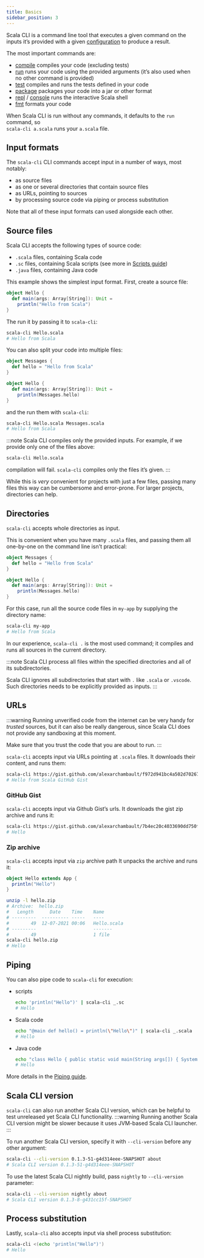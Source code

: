 ```yaml
---
title: Basics
sidebar_position: 3
---
```


Scala CLI is a command line tool that executes a given command on the inputs it’s provided with a given [configuration](../guides/configuration.md) to produce a result.

The most important commands are:

  - [compile](./compile.md) compiles your code (excluding tests)
  - [run](./run.md) runs your code using the provided arguments (it’s also used when no other command is provided)
  - [test](./test.md) compiles and runs the tests defined in your code
  - [package](./package.md) packages your code into a jar or other format
  - [repl](./repl.md) / [console](./repl.md) runs the interactive Scala shell
  - [fmt](./fmt.md) formats your code

When Scala CLI is run without any commands, it defaults to the `run` command, so <br/>`scala-cli a.scala` runs your `a.scala` file.

## Input formats

The `scala-cli` CLI commands accept input in a number of ways, most notably:

- as source files
- as one or several directories that contain source files
- as URLs, pointing to sources
- by processing source code via piping or process substitution

Note that all of these input formats can used alongside each other.

## Source files

Scala CLI accepts the following types of source code:

- `.scala` files, containing Scala code
- `.sc` files, containing Scala scripts (see more in [Scripts guide](../guides/scripts.md))
- `.java` files, containing Java code

This example shows the simplest input format.
First, create a source file:

```scala title=Hello.scala
object Hello {
  def main(args: Array[String]): Unit =
    println("Hello from Scala")
}
```

The run it by passing it to `scala-cli`:

```bash
scala-cli Hello.scala
# Hello from Scala
```

You can also split your code into multiple files:

```scala title=Messages.scala
object Messages {
  def hello = "Hello from Scala"
}
```

```scala title=Hello.scala
object Hello {
  def main(args: Array[String]): Unit =
    println(Messages.hello)
}
```

and the run them with `scala-cli`:

```bash
scala-cli Hello.scala Messages.scala
# Hello from Scala
```

:::note
Scala CLI compiles only the provided inputs.
For example, if we provide only one of the files above:

```bash fail
scala-cli Hello.scala
```

compilation will fail. `scala-cli` compiles only the files it’s given.
:::

While this is *very* convenient for projects with just a few files, passing many files this way can be cumbersome and error-prone.
For larger projects, directories can help.


## Directories

`scala-cli` accepts whole directories as input.

This is convenient when you have many `.scala` files, and passing them all one-by-one on the command line isn't practical:

```scala title=my-app/Messages.scala
object Messages {
  def hello = "Hello from Scala"
}
```

```scala title=my-app/Hello.scala
object Hello {
  def main(args: Array[String]): Unit =
    println(Messages.hello)
}
```

For this case, run all the source code files in `my-app` by supplying the directory name:

```bash
scala-cli my-app
# Hello from Scala
```

In our experience, `scala-cli .` is the most used command; it compiles and runs all sources in the current directory.

:::note
Scala CLI process all files within the specified directories and all of its subdirectories.

Scala CLI ignores all subdirectories that start with `.` like `.scala` or `.vscode`.
Such directories needs to be explicitly provided as inputs.
:::

## URLs

:::warning
Running unverified code from the internet can be very handy for *trusted* sources, but it can also be really dangerous, since Scala CLI does not provide any sandboxing at this moment.

Make sure that you trust the code that you are about to run.
:::

`scala-cli` accepts input via URLs pointing at `.scala` files.
It downloads their content, and runs them:

```bash
scala-cli https://gist.github.com/alexarchambault/f972d941bc4a502d70267cfbbc4d6343/raw/2691c01984c9249936a625a42e29a822a357b0f6/Test.scala
# Hello from Scala GitHub Gist
```

### GitHub Gist

`scala-cli` accepts input via Github Gist’s urls.
It downloads the gist zip archive and runs it:

```bash
scala-cli https://gist.github.com/alexarchambault/7b4ec20c4033690dd750ffd601e540ec
# Hello
```

### Zip archive

`scala-cli` accepts input via `zip` archive path
It unpacks the archive and runs it:

```scala titleHello.scala
object Hello extends App {
  println("Hello")
}
```
```bash ignore
unzip -l hello.zip 
# Archive:  hello.zip
#   Length      Date    Time    Name
# ---------  ---------- -----   ----
#        49  12-07-2021 00:06   Hello.scala
# ---------                     -------
#        49                     1 file
scala-cli hello.zip
# Hello
```

## Piping

You can also pipe code to `scala-cli` for execution:
- scripts
  ```bash
  echo 'println("Hello")' | scala-cli _.sc
  # Hello
  ```
- Scala code
  ```bash
  echo "@main def hello() = println(\"Hello\")" | scala-cli _.scala
  # Hello
  ```
- Java code
  ```bash
  echo "class Hello { public static void main(String args[]) { System.out.println(\"Hello\"); } }" | scala-cli _.java
  # Hello
  ```
More details in the [Piping guide](../guides/piping.md).

## Scala CLI version

`scala-cli` can also run another Scala CLI version, which can be helpful to test unreleased yet Scala CLI functionality.
:::warning
Running another Scala CLI version might be slower because it uses JVM-based Scala CLI launcher.
:::

To run another Scala CLI version, specify it with `--cli-version` before any other argument:

```bash 
scala-cli --cli-version 0.1.3-51-g4d314eee-SNAPSHOT about
# Scala CLI version 0.1.3-51-g4d314eee-SNAPSHOT
```

<!-- Expected:
Scala CLI version 0.1.3-51-g4d314eee-SNAPSHOT
-->

To use the latest Scala CLI nightly build, pass `nightly` to `--cli-version` parameter:

```bash 
scala-cli --cli-version nightly about
# Scala CLI version 0.1.3-8-g431cc15f-SNAPSHOT
```



## Process substitution

Lastly, `scala-cli` also accepts input via shell process substitution:

```bash
scala-cli <(echo 'println("Hello")')
# Hello
```
<!-- Expected:
Hello
-->

